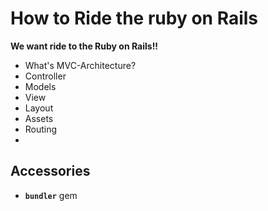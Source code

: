How to Ride the ruby on Rails
==================
**We want ride to the Ruby on Rails!!**

* What's MVC-Architecture?
* Controller
* Models
* View
 * Layout
 * Assets
* Routing
* 

## Accessories

* **`bundler`** gem

